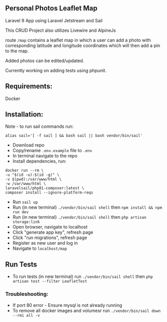 ## Personal Photos Leaflet Map

Laravel 9 App using Laravel Jetstream and Sail

This CRUD Project also utilizes Livewire and AlpineJs

route ```/map``` contains a leaflet map in which a user can add a photo with corresponding latitude and longitude coordinates which will then add a pin to the map.

Added photos can be edited/updated.

Currently working on adding tests using phpunit.

## Requirements:
Docker

## Installation:
Note - to run sail commands run: 
```
alias sail='[ -f sail ] && bash sail || bash vendor/bin/sail'
```

* Download repo
* Copy/rename ```.env.example``` file to ```.env```
* In terminal navigate to the repo
* Install dependencies, run:
```
docker run --rm \
-u "$(id -u):$(id -g)" \
-v $(pwd):/var/www/html \
-w /var/www/html \
laravelsail/php81-composer:latest \
composer install --ignore-platform-reqs
```
* Run ```sail up```
* Run (in new terminal) ```./vendor/bin/sail shell``` then  ```npm install && npm run dev```
* Run (in new terminal) ```./vendor/bin/sail shell``` then  ```php artisan storage:link```
* Open browser, navigate to localhost
* Click "generate app key", refresh page
* Click "run migrations", refresh page
* Register as new user and log in
* Navigate to ```localhost/map```

## Run Tests
* To run tests (in new terminal) run ```./vendor/bin/sail shell``` then  ```php artisan test --filter LeafletTest```

### Troubleshooting:
* If port 80 error - Ensure mysql is not already running
* To remove all docker images and volumesr run ```./vendor/bin/sail down --rmi all -v```
